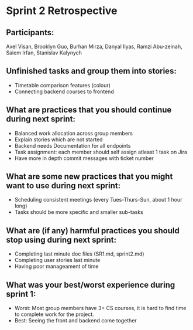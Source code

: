 # Sprint 2 Retrospective

## Participants:
Axel Visan, Brooklyn Guo, Burhan Mirza, Danyal Ilyas, Ramzi Abu-zeinah, Saiem Irfan, Stanislav Kalynych

## Unfinished tasks and group them into stories:
 - Timetable comparison features (colour)
 - Connecting backend courses to frontend

## What are practices that you should continue during next sprint:
 - Balanced work allocation across group members
 - Explain stories which are not started
 - Backend needs Documentation for all endpoints
 - Task assignment: each member should self assign atleast 1 task on Jira
 - Have more in depth commit messages with ticket number

## What are some new practices that you might want to use during next sprint:
 - Scheduling consistent meetings (every Tues-Thurs-Sun, about 1 hour long)
 - Tasks should be more specific and smaller sub-tasks
 

## What are (if any) harmful practices you should stop using during next sprint:
 - Completing last minute doc files (SR1.md, sprint2.md)
 - Completing user stories last minute
 - Having poor manageament of time

## What was your best/worst experience during sprint 1:
 - Worst: Most group members have 3+ CS courses, it is hard to find time to complete work for the project.
 - Best: Seeing the front and backend come together